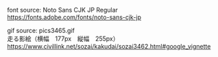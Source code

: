 font source: Noto Sans CJK JP Regular  
https://fonts.adobe.com/fonts/noto-sans-cjk-jp 

gif source: pics3465.gif  
走る影絵（横幅　177px　縦幅　255px）   
https://www.civillink.net/sozai/kakudai/sozai3462.html#google_vignette  
